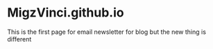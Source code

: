# MigzVinci.github.io

This is the first page for email newsletter for blog
but the new thing is different
